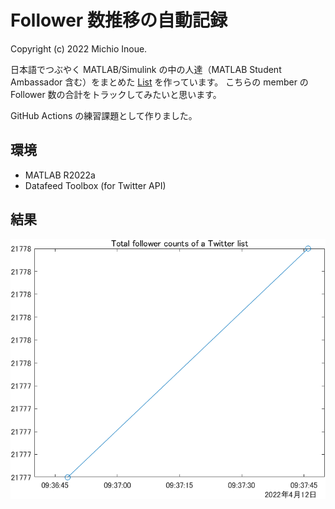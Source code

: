 # Follower 数推移の自動記録
Copyright (c) 2022 Michio Inoue.

日本語でつぶやく MATLAB/Simulink の中の人達（MATLAB Student Ambassador 含む）をまとめた
 [List](https://twitter.com/i/lists/1483201415342596096) を作っています。
こちらの member の Follower 数の合計をトラックしてみたいと思います。

GitHub Actions の練習課題として作りました。

## 環境

 - MATLAB R2022a
 - Datafeed Toolbox (for Twitter API) 

## 結果

![結果](./fig/historyPlot.png) 